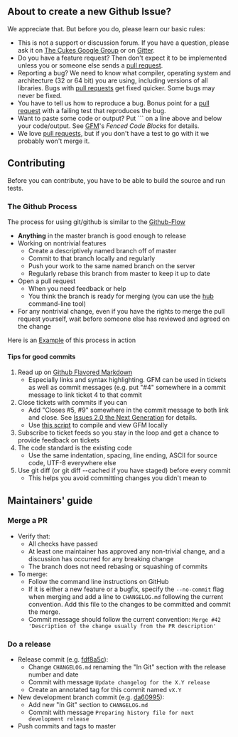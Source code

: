 ## About to create a new Github Issue?

We appreciate that. But before you do, please learn our basic rules:

* This is not a support or discussion forum. If you have a question, please ask it on [The Cukes Google Group](http://groups.google.com/group/cukes) or on [Gitter](https://gitter.im/cucumber/).
* Do you have a feature request? Then don't expect it to be implemented unless you or someone else sends a [pull request](https://help.github.com/articles/using-pull-requests).
* Reporting a bug? We need to know what compiler, operating system and architecture (32 or 64 bit) you are using, including versions of all libraries. Bugs with [pull requests](https://help.github.com/articles/using-pull-requests) get fixed quicker. Some bugs may never be fixed.
* You have to tell us how to reproduce a bug. Bonus point for a [pull request](https://help.github.com/articles/using-pull-requests) with a failing test that reproduces the bug.
* Want to paste some code or output? Put \`\`\` on a line above and below your code/output. See [GFM](https://help.github.com/articles/github-flavored-markdown)'s *Fenced Code Blocks* for details.
* We love [pull requests](https://help.github.com/articles/using-pull-requests), but if you don't have a test to go with it we probably won't merge it.

## Contributing

Before you can contribute, you have to be able to build the source and run tests.

### The Github Process

The process for using git/github is similar to the [Github-Flow](http://scottchacon.com/2011/08/31/github-flow.html)

* **Anything** in the master branch is good enough to release
* Working on nontrivial features
    + Create a descriptively named branch off of master
    + Commit to that branch locally and regularly
    + Push your work to the same named branch on the server
    + Regularly rebase this branch from master to keep it up to date
* Open a pull request
    + When you need feedback or help
    + You think the branch is ready for merging (you can use the [hub](https://github.com/defunkt/hub#git-pull-request) command-line tool)
* For any nontrivial change, even if you have the rights to merge the pull request yourself, wait before someone else has reviewed and agreed on the change

Here is an [Example](https://github.com/cucumber/bool/pull/12) of this process in action

#### Tips for good commits

1. Read up on [Github Flavored Markdown](https://help.github.com/articles/github-flavored-markdown)
    + Especially links and syntax highlighting. GFM can be used in tickets as well as commit messages (e.g. put "#4" somewhere in a commit message to link ticket 4 to that commit
2. Close tickets with commits if you can
    + Add "Closes #5, #9" somewhere in the commit message to both link and close. See [Issues 2.0 the Next Generation](https://github.com/blog/831-issues-2-0-the-next-generation) for details.
    + Use [this script](https://gist.github.com/aslakhellesoy/4754009) to compile and view GFM locally
3. Subscribe to ticket feeds so you stay in the loop and get a chance to provide feedback on tickets
4. The code standard is the existing code
    + Use the same indentation, spacing, line ending, ASCII for source code, UTF-8 everywhere else
5. Use git diff (or git diff --cached if you have staged) before every commit
    + This helps you avoid committing changes you didn't mean to

## Maintainers' guide

### Merge a PR

- Verify that:
  - All checks have passed
  - At least one maintainer has approved any non-trivial change, and a
    discussion has occurred for any breaking change
  - The branch does not need rebasing or squashing of commits
- To merge:
  - Follow the command line instructions on GitHub
  - If it is either a new feature or a bugfix, specify the `--no-commit`
    flag when merging and add a line to `CHANGELOG.md` following the
    current convention. Add this file to the changes to be committed and
    commit the merge.
  - Commit message should follow the current convention:
    `Merge #42 'Description of the change usually from the PR description'`

### Do a release

- Release commit (e.g. [fdf8a5c](https://github.com/cucumber/cucumber-cpp/commit/fdf8a5c4ef4c51dfa7ea82077f706414a4c6322d)):
  - Change `CHANGELOG.md` renaming the "In Git" section with the
    release number and date
  - Commit with message `Update changelog for the X.Y release`
  - Create an annotated tag for this commit named `vX.Y`
- New development branch commit (e.g. [da60995](https://github.com/cucumber/cucumber-cpp/commit/da609956fcd42046e5182c6226acd7e53dd7754e)):
  - Add new "In Git" section to `CHANGELOG.md`
  - Commit with message `Preparing history file for next development release`
- Push commits and tags to master
